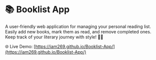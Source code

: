 # 📚 Booklist App

A user-friendly web application for managing your personal reading list. Easily add new books, mark them as read, and remove completed ones. Keep track of your literary journey with style! 📖✨

🌐 Live Demo: [https://iam269.github.io/Booklist-App/](https://iam269.github.io/Booklist-App/)